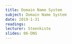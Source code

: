 ```yaml
---
title: Domain Name System
subject: Domain Name System
date: 2019-1-31
readings:
lecturer: Steenkiste
slides: 06-DNS
---
```

